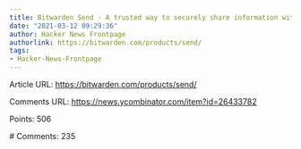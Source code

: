 ```yaml
---
title: Bitwarden Send - A trusted way to securely share information with anyone
date: "2021-03-12 09:29:36"
author: Hacker News Frontpage
authorlink: https://bitwarden.com/products/send/
tags:
- Hacker-News-Frontpage
---
```


<p>Article URL: <a href="https://bitwarden.com/products/send/">https://bitwarden.com/products/send/</a></p>
<p>Comments URL: <a href="https://news.ycombinator.com/item?id=26433782">https://news.ycombinator.com/item?id=26433782</a></p>
<p>Points: 506</p>
<p># Comments: 235</p>
